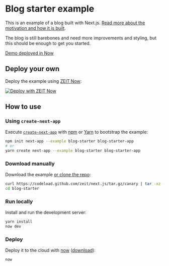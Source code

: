 # Blog starter example

This is an example of a blog built with Next.js. [Read more about the motivation and how it is built](https://jolvera.dev/posts/rebuilding-my-blog-with-nextjs).

The blog is still barebones and need more improvements and styling, but this should be enough to get you started.

[Demo deployed in Now](https://nextjs-blog-starter.now.sh/)

## Deploy your own

Deploy the example using [ZEIT Now](https://zeit.co/now):

[![Deploy with ZEIT Now](https://zeit.co/button)](https://zeit.co/new/project?template=https://github.com/zeit/next.js/tree/canary/examples/blog-starter)

## How to use

### Using `create-next-app`

Execute [`create-next-app`](https://github.com/zeit/next.js/tree/canary/packages/create-next-app) with [npm](https://docs.npmjs.com/cli/init) or [Yarn](https://yarnpkg.com/lang/en/docs/cli/create/) to bootstrap the example:

```bash
npm init next-app --example blog-starter blog-starter-app
# or
yarn create next-app --example blog-starter blog-starter-app
```

### Download manually

Download the example [or clone the repo](https://github.com/zeit/next.js):

```bash
curl https://codeload.github.com/zeit/next.js/tar.gz/canary | tar -xz --strip=2 next.js-canary/examples/blog-starter
cd blog-starter
```

### Run locally

Install and run the development server:

```bash
yarn install
now dev
```

### Deploy

Deploy it to the cloud with [now](https://zeit.co/now) ([download](https://zeit.co/download)):

```bash
now
```
